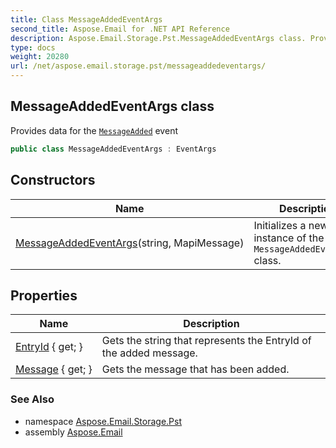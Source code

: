 ```yaml
---
title: Class MessageAddedEventArgs
second_title: Aspose.Email for .NET API Reference
description: Aspose.Email.Storage.Pst.MessageAddedEventArgs class. Provides data for the MessageAdded event
type: docs
weight: 20280
url: /net/aspose.email.storage.pst/messageaddedeventargs/
---
```

## MessageAddedEventArgs class

Provides data for the [`MessageAdded`](../folderinfo/messageadded/) event

```csharp
public class MessageAddedEventArgs : EventArgs
```

## Constructors

| Name | Description |
| --- | --- |
| [MessageAddedEventArgs](messageaddedeventargs/)(string, MapiMessage) | Initializes a new instance of the `MessageAddedEventArgs` class. |

## Properties

| Name | Description |
| --- | --- |
| [EntryId](../../aspose.email.storage.pst/messageaddedeventargs/entryid/) { get; } | Gets the string that represents the EntryId of the added message. |
| [Message](../../aspose.email.storage.pst/messageaddedeventargs/message/) { get; } | Gets the message that has been added. |

### See Also

* namespace [Aspose.Email.Storage.Pst](../../aspose.email.storage.pst/)
* assembly [Aspose.Email](../../)


